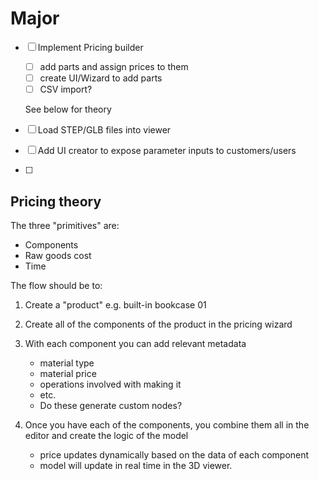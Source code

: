 # Major

- [ ] Implement Pricing builder
  - [ ] add parts and assign prices to them
  - [ ] create UI/Wizard to add parts
  - [ ] CSV import?

  See below for theory

- [ ] Load STEP/GLB files into viewer

- [ ] Add UI creator to expose parameter inputs to customers/users

- [ ]

## Pricing theory

The three "primitives" are:

- Components
- Raw goods cost
- Time

The flow should be to:

1. Create a "product" e.g. built-in bookcase 01
2. Create all of the components of the product in the pricing wizard
3. With each component you can add relevant metadata
   - material type
   - material price
   - operations involved with making it
   - etc.
   - Do these generate custom nodes?

4. Once you have each of the components, you combine them all in the editor and
   create the logic of the model
   - price updates dynamically based on the data of each component
   - model will update in real time in the 3D viewer.
